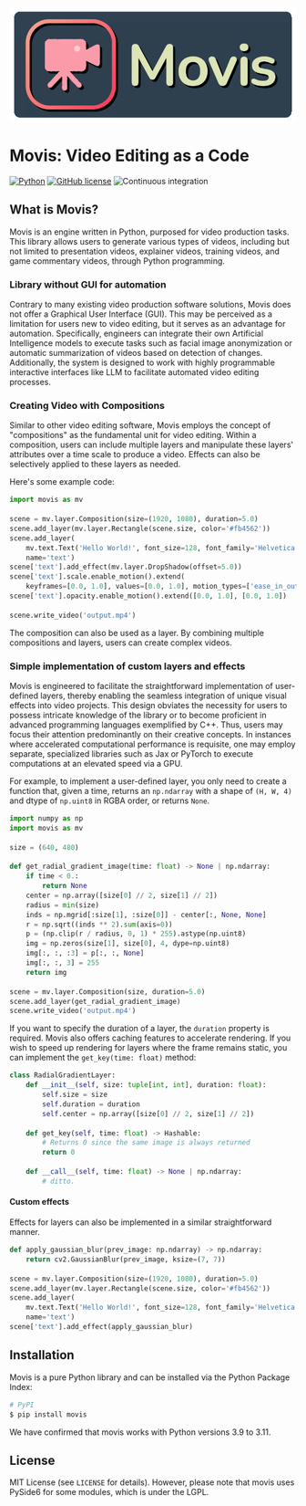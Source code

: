 ![GitHub Logo](images/movis_logo.png)

# Movis: Video Editing as a Code

[![Python](https://img.shields.io/badge/python-3.9%20%7C%203.10%20%7C%203.11-blue)](https://www.python.org)
[![GitHub license](https://img.shields.io/badge/license-MIT-blue.svg)](https://github.com/rezoo/movis)
![Continuous integration](https://github.com/rezoo/movis/actions/workflows/python-package.yml/badge.svg)

## What is Movis?

Movis is an engine written in Python, purposed for video production tasks.
This library allows users to generate various types of videos,
including but not limited to presentation videos, explainer videos,
training videos, and game commentary videos, through Python programming.

### Library without GUI for automation

Contrary to many existing video production software solutions,
Movis does not offer a Graphical User Interface (GUI).
This may be perceived as a limitation for users new to video editing,
but it serves as an advantage for automation.
Specifically, engineers can integrate their own Artificial Intelligence
models to execute tasks such as facial image anonymization or
automatic summarization of videos based on detection of changes.
Additionally, the system is designed to work with highly
programmable interactive interfaces like LLM to facilitate
automated video editing processes.

### Creating Video with Compositions

Similar to other video editing software,
Movis employs the concept of "compositions" as the fundamental unit for video editing.
Within a composition, users can include multiple layers and manipulate
these layers' attributes over a time scale to produce a video.
Effects can also be selectively applied to these layers as needed.

Here's some example code:

```python
import movis as mv

scene = mv.layer.Composition(size=(1920, 1080), duration=5.0)
scene.add_layer(mv.layer.Rectangle(scene.size, color='#fb4562'))
scene.add_layer(
    mv.text.Text('Hello World!', font_size=128, font_family='Helvetica', color='#ffffff'),
    name='text')
scene['text'].add_effect(mv.layer.DropShadow(offset=5.0))
scene['text'].scale.enable_motion().extend(
    keyframes=[0.0, 1.0], values=[0.0, 1.0], motion_types=['ease_in_out'])
scene['text'].opacity.enable_motion().extend([0.0, 1.0], [0.0, 1.0])

scene.write_video('output.mp4')
```

The composition can also be used as a layer. By combining multiple compositions and layers, users can create complex videos.

### Simple implementation of custom layers and effects

Movis is engineered to facilitate the straightforward implementation of user-defined layers,
thereby enabling the seamless integration of unique visual effects into video projects.
This design obviates the necessity for users to possess
intricate knowledge of the library or to become proficient
in advanced programming languages exemplified by C++.
Thus, users may focus their attention predominantly on
their creative concepts.
In instances where accelerated computational performance is requisite,
one may employ separate, specialized libraries such as
Jax or PyTorch to execute computations at an elevated speed via a GPU.

For example, to implement a user-defined layer, you only need to create a function that, given a time,
returns an `np.ndarray` with a shape of `(H, W, 4)` and dtype of `np.uint8` in RGBA order, or returns `None`.

```python
import numpy as np
import movis as mv

size = (640, 480)

def get_radial_gradient_image(time: float) -> None | np.ndarray:
    if time < 0.:
        return None
    center = np.array([size[0] // 2, size[1] // 2])
    radius = min(size)
    inds = np.mgrid[:size[1], :size[0]] - center[:, None, None]
    r = np.sqrt((inds ** 2).sum(axis=0))
    p = (np.clip(r / radius, 0, 1) * 255).astype(np.uint8)
    img = np.zeros(size[1], size[0], 4, dype=np.uint8)
    img[:, :, :3] = p[:, :, None]
    img[:, :, 3] = 255
    return img

scene = mv.layer.Composition(size, duration=5.0)
scene.add_layer(get_radial_gradient_image)
scene.write_video('output.mp4')
```

If you want to specify the duration of a layer, the `duration` property is required. Movis also offers caching features to accelerate rendering. If you wish to speed up rendering for layers where the frame remains static, you can implement the `get_key(time: float)` method:

```python
class RadialGradientLayer:
    def __init__(self, size: tuple[int, int], duration: float):
        self.size = size
        self.duration = duration
        self.center = np.array([size[0] // 2, size[1] // 2])
    
    def get_key(self, time: float) -> Hashable:
        # Returns 0 since the same image is always returned
        return 0
    
    def __call__(self, time: float) -> None | np.ndarray:
        # ditto.
```

#### Custom effects

Effects for layers can also be implemented in a similar straightforward manner.

```python
def apply_gaussian_blur(prev_image: np.ndarray) -> np.ndarray:
    return cv2.GaussianBlur(prev_image, ksize=(7, 7))

scene = mv.layer.Composition(size=(1920, 1080), duration=5.0)
scene.add_layer(mv.layer.Rectangle(scene.size, color='#fb4562'))
scene.add_layer(
    mv.text.Text('Hello World!', font_size=128, font_family='Helvetica', color='#ffffff'),
    name='text')
scene['text'].add_effect(apply_gaussian_blur)
```

## Installation

Movis is a pure Python library and can be installed via the Python Package Index:

```bash
# PyPI
$ pip install movis
```

We have confirmed that movis works with Python versions 3.9 to 3.11.

## License

MIT License (see `LICENSE` for details). However, please note that movis uses PySide6 for some modules, which is under the LGPL.
